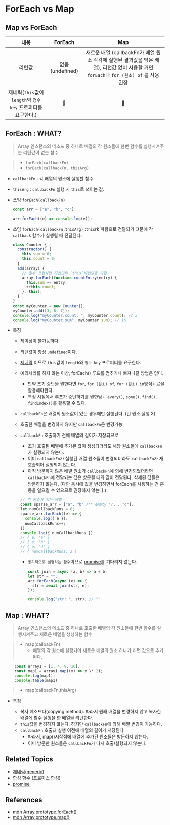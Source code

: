 # ForEach vs Map

## Map vs ForEach

|                             내용                              |     ForEach      |                                                                   Map                                                                   |
| :-----------------------------------------------------------: | :--------------: | :-------------------------------------------------------------------------------------------------------------------------------------: |
|                            리턴값                             | 없음 (undefined) | 새로운 배열 (callbackFn가 배열 원소 각각에 실행된 결과값을 담은 배열), 리턴값 없이 사용할 거면 `forEach`나 `for (원소) of` 를 사용 권장 |
| 제네릭(`this`값이 `length`와 `정수 key` 프로퍼티를 요구한다.) |        🙆        |                                                                   🙆                                                                    |

## ForEach : WHAT?

> Array 인스턴스의 메소드 중 하나로 배열의 각 원소들에 한번 함수를 실행시켜주는 리턴값이 없는 함수

> - `forEach(callbackFn)`
> - `forEach(callbackFn, thisArg)`

- `callbackFn` : 각 배열의 원소에 실행할 함수.
- `thisArg` : `callbackFn` 실행 시 `this`로 쓰이는 값.
- 쓰임 `forEach(callbackFn)`

  ```js
  const arr = ["a", "b", "c"];

  arr.forEach((e) => console.log(e));
  ```

- 쓰임 `forEach(callbackFn,thisArg)` :`this`rk 파람으로 전달되기 떄문에 각 `callback` 함수가 실행될 때 전달된다.

  ```js
  class Counter {
    constructor() {
      this.sum = 0;
      this.count = 0;
    }
    add(array) {
      // 함수 표현식만 자신만의 `this`바인딩을 가짐
      array.forEach(function countEntry(entry) {
        this.sum += entry;
        ++this.count;
      }, this);
    }
  }
  const myCounter = new Counter();
  myCounter.add([3, 6, 7]);
  console.log("myCounter.count: ", myCounter.count); // 3
  console.log("myCounter.sum", myCounter.sum); // 16
  ```

- 특징

  - 체이닝이 불가능하다.
  - 리턴값이 항상 `undefined`이다.
  - [제네릭]() 이므로 `this`값이 `length`와 `정수 key` 프로퍼티를 요구한다.
  - 예외처리를 하지 않는 이상, forEach() 루프를 멈추거나 빠져나갈 방법은 없다.
    - 만약 조기 중단을 원한다면 `for`, `for (원소) of`, `for (원소) in`방식ㄷ르을 활용해야한다.
    - 특정 시점에서 루프가 중단하기를 원한담ㄴ `every()`, `some()`, `find()`, `findIndex()`를 활용할 수 있다.
  - `callbackFn`은 배열의 원소값이 있는 경우에만 실행된다. (빈 원소 실행 X)
  - 호출한 배열을 변경하지 않지만 `callbackFn`은 변경가능
  - `callbackFn` 호출하기 전에 배열의 길이가 저장되므로

    - 초기 호출된 배열에 추가된 값이 생성되더라도 해당 원소들에 `callbackFn`가 실행되지 않는다.
    - 이미 `callbackFn`가 실행된 배열 원소들이 변경되더라도 `callbackFn`가 재호출되어 실행되지 않는다.
    - 아직 방문하지 않은 배열 원소가 `callbackFn`에 의해 변경되었더라면 `callbackFn`에 전달되는 값은 방문될 때의 값이 전달된다. 삭제된 값들은 방문하지 않는다. (다만 동시에 값을 변경하면서 forEach를 사용하는 건 혼동을 일으킬 수 있으므로 권장하지 않는다.)

    ```js
    // 빈 원소가 있는 배열
    const sparse_arr = ["a", "b" /** empty */, , "d"];
    let numCallbackRuns = 0;
    sparse_arr.forEach((e) => {
      console.log({ e });
      numCallbackRuns++;
    });
    console.log({ numCallbackRuns });
    // { e: 'a' }
    // { e: 'b' }
    // { e: 'd' }
    // { numCallbackRuns: 3 }
    ```

    - `동기적으로 실행하는 함수`이므로 [promise]()를 기다리지 않는다.

      ```js
      const join = async (a, b) => a + b;
      let str = "";
      arr.forEach(async (e) => {
        str = await join(str, e);
      });

      console.log("str: ", str); // ""
      ```

## Map : WHAT?

> Array 인스턴스의 메소드 중 하나로 호출한 배열의 각 원소들에 한번 함수를 실행시켜주고 새로운 배열을 생성하는 함수

> - map(callbackFn)
>   - 배열의 각 원소에 실행되어 새로운 배열의 원소 하나가 리턴 값으로 추가된다.

```js
    const array1 = [1, 4, 9, 16];
    const map1 = array1.map((x) => x \* 2);
    console.log(map1);
    console.table(map1)
```

> - map(callbackFn,thisArg)

- 특징

  - 복사 메소드다(copying method). 따라서 원래 배열을 변경하지 않고 복사한 배열에 함수 실행을 한 배열을 리턴한다.
  - `this`값을 변경하지 않는다. 하지만 `callbackFn`에 의해 배열 변경이 가능하다.
  - `callbackFn` 호출돼 실행 이전에 배열의 길이가 저장된다
    - 따라서, map()시작점에 배열에 추가된 원소들은 방문하지 않는다.
    - 이미 방문한 원소들은 `callbackFn`가 다시 호출/실행되지 않는다.

## Related Topics

- [제네릭(generic)]()
- [합성 함수 (프로미스 합성)](https://developer.mozilla.org/en-US/docs/Web/JavaScript/Guide/Using_promises#composition)
- [promise]()

## References

- [mdn Array.prototype.forEach()](https://developer.mozilla.org/en-US/docs/Web/JavaScript/Reference/Global_Objects/Array/forEach)
- [mdn Array.prototype.map()](https://developer.mozilla.org/en-US/docs/Web/JavaScript/Reference/Global_Objects/Array/map)
